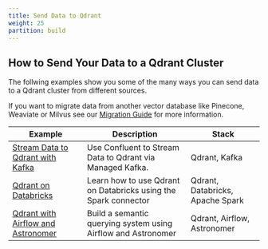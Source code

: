 ```yaml
---
title: Send Data to Qdrant
weight: 25
partition: build
---
```


## How to Send Your Data to a Qdrant Cluster

The follwing examples show you some of the many ways you can send data to a Qdrant cluster from different sources.

If you want to migrate data from another vector database like Pinecone, Weaviate or Milvus see our [Migration Guide](/documentation/database-tutorials/migration/) for more information.

| Example                                                                   | Description                                                       | Stack                                       |   
|---------------------------------------------------------------------------------|-------------------------------------------------------------------|---------------------------------------------|
| [Stream Data to Qdrant with Kafka](/documentation/send-data/data-streaming-kafka-qdrant/)                                                                                                                          | Use Confluent to Stream Data to Qdrant via Managed Kafka.                                                 |  Qdrant, Kafka  |
| [Qdrant on Databricks](/documentation/send-data/databricks/)                                                                     | Learn how to use Qdrant on Databricks using the Spark connector     | Qdrant, Databricks, Apache Spark |
| [Qdrant with Airflow and Astronomer](/documentation/send-data/qdrant-airflow-astronomer/)                                        | Build a semantic querying system using Airflow and Astronomer       | Qdrant, Airflow, Astronomer      |
